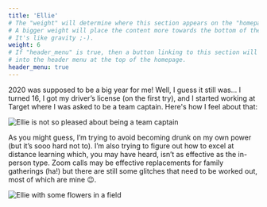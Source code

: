 ```yaml
---
title: 'Ellie'
# The "weight" will determine where this section appears on the "homepage".
# A bigger weight will place the content more towards the bottom of the page.
# It's like gravity ;-).
weight: 6
# If "header_menu" is true, then a button linking to this section will be placed
# into the header menu at the top of the homepage.
header_menu: true
---
```


2020 was supposed to be a big year for me! Well, I guess it still was... I turned 16, I got my driver’s license (on the first try), and I started working at Target where I was asked to be a team captain. Here's how I feel about that:

![Ellie is not so pleased about being a team captain](/images/target_ellie.jpg)

As you might guess, I’m trying to avoid becoming drunk on my own power (but it’s sooo hard not to). I’m also trying to figure out how to excel at distance learning which, you may have heard, isn’t as effective as the in-person type. Zoom calls may be effective replacements for family gatherings (ha!) but there are still some glitches that need to be worked out, most of which are mine 😉.

![Ellie with some flowers in a field](images/ellie_with_some_flowers.jpg)
